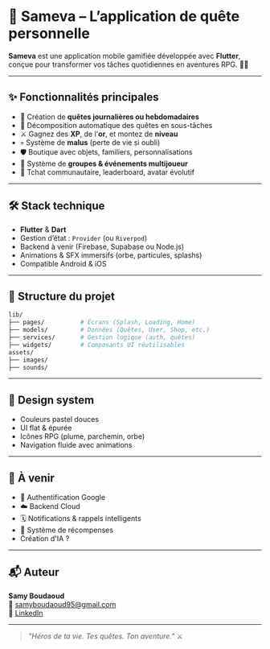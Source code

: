 
# 🧭 Sameva – L’application de quête personnelle

**Sameva** est une application mobile gamifiée développée avec **Flutter**, conçue pour transformer vos tâches quotidiennes en aventures RPG. 🧙‍♂️

---

## ✨ Fonctionnalités principales

- 🎯 Création de **quêtes journalières ou hebdomadaires**
- 🧩 Décomposition automatique des quêtes en sous-tâches
- ⚔️ Gagnez des **XP**, de l'**or**, et montez de **niveau**
- 💀 Système de **malus** (perte de vie si oubli)
- 🛡️ Boutique avec objets, familiers, personnalisations
- 👥 Système de **groupes & événements multijoueur**
- 💬 Tchat communautaire, leaderboard, avatar évolutif

---

## 🛠️ Stack technique

- **Flutter** & **Dart**
- Gestion d’état : `Provider` (ou `Riverpod`)
- Backend à venir (Firebase, Supabase ou Node.js)
- Animations & SFX immersifs (orbe, particules, splashs)
- Compatible Android & iOS

---

## 📁 Structure du projet

```bash
lib/
├── pages/          # Écrans (Splash, Loading, Home)
├── models/         # Données (Quêtes, User, Shop, etc.)
├── services/       # Gestion logique (auth, quêtes)
├── widgets/        # Composants UI réutilisables
assets/
├── images/
├── sounds/
```

---

## 🎨 Design system

- Couleurs pastel douces
- UI flat & épurée
- Icônes RPG (plume, parchemin, orbe)
- Navigation fluide avec animations

---

## 📌 À venir

- 🔐 Authentification Google
- ☁️ Backend Cloud
- 🗓️ Notifications & rappels intelligents
- 🎁 Système de récompenses
- Création d'IA ?

---

## 📬 Auteur

**Samy Boudaoud**  
📧 samyboudaoud95@gmail.com  
🔗 [LinkedIn](www.linkedin.com/in/samy-boudaoud/)

---

> _"Héros de ta vie. Tes quêtes. Ton aventure."_ ⚔️  
